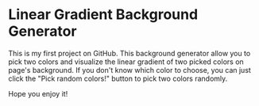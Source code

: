 # Linear Gradient Background Generator

This is my first project on GitHub. This background generator allow you to pick two colors and visualize the linear gradient of two picked colors on page's background. If you don't know which color to choose, you can just click the "Pick random colors!" button to pick two colors randomly.  

Hope you enjoy it!